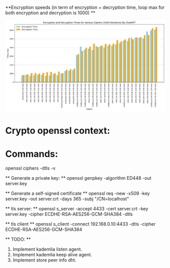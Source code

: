 **Encryption speeds (in term of encryption + decryption time, loop max for both encryption and decryption is 1000) **

![Encryption speeds "image ploted with chat gpt"](data/image.png)

# Crypto openssl context: 

# Commands: 
openssl ciphers -dtls -v

** Generate a private key: **
openssl genpkey -algorithm ED448 -out server.key

** Generate a self-signed certificate **
openssl req -new -x509 -key server.key -out server.crt -days 365 -subj "/CN=localhost"

** tls server: **
openssl s_server -accept 4433 -cert server.crt -key server.key -cipher ECDHE-RSA-AES256-GCM-SHA384 -dtls

** tls client **
openssl s_client -connect 192.168.0.10:4433 -dtls -cipher ECDHE-RSA-AES256-GCM-SHA384

** TODO: **

1. Implement kademlia listen agent.
2. Implement kademlia keep alive agent.
3. Implement store peer info dht.
